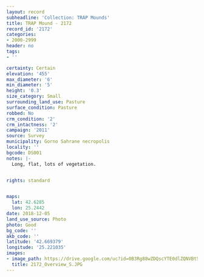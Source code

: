 ```yaml
---
layout: record
subheadline: 'Collection: TRAP Mounds'
title: TRAP Mound - 2172
record_id: '2172'
categories:
- 2000-2999
header: no
tags:
- ''

certainty: Certain
elevation: '455'
max_diameter: '6'
min_diameter: '5'
height: '0.3'
size_category: Small
surrounding_land_use: Pasture
surface_condition: Pasture
robbed: No
crm_condition: '2'
crm_intactness: '2'
campaign: '2011'
source: Survey
municipality: Gorno Sahrane necropolis
locality: ''
bgcode: DS001
notes: |-
  Long, flat, lots of vegetation.


rights: standard


maps:
  lat: 42.6285
  lon: 25.2442
date: 2018-12-05
land_use_source: Photo
photo: Good
bg_code: ''
akb_code: ''
latitude: '42.669379'
longitude: '25.221035'
images:
- image_path: https://drive.google.com/uc?id=0B3Rg88wZDQscYTE0dlZQNVBtSG8
  title: 2172_Overview_S.JPG
---
```

